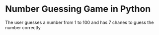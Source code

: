 # Number Guessing Game in Python

The user guesses a number from 1 to 100 and has 7 chanes to guess the number correctly
